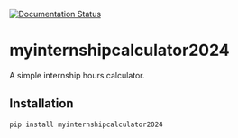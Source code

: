 
[![Documentation Status](https://readthedocs.org/projects/your-project-name/badge/?version=latest)](myinternshipcalculator2024.readthedocs.io)
# myinternshipcalculator2024

A simple internship hours calculator.

## Installation

```bash
pip install myinternshipcalculator2024
```

